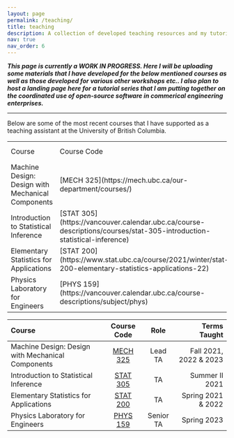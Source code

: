 ```yaml
---
layout: page
permalink: /teaching/
title: teaching
description: A collection of developed teaching resources and my tutorial series landing page
nav: true
nav_order: 6
---
```


***This page is currently a WORK IN PROGRESS. Here I will be uploading some materials that I have developed for the below mentioned courses as well as those developed for various other workshops etc.. I also plan to host a landing page here for a tutorial series that I am putting together on the coordinated use of open-source software in commerical engineering enterprises.***

---

Below are some of the most recent courses that I have supported as a teaching assistant at the University of British Columbia.

<table>
<tr>
<td> Course </td>
<td> Course Code </td>
<td> Details  </td>
<td> Role </td>
<td> Terms Taught </td>
</tr>
<tr>
<td> Machine Design: Design with Mechanical Components </td>
<td> [MECH 325](https://mech.ubc.ca/our-department/courses/)  </td>
<td> ***fill*** </td>
<td> Lead TA </td>
<td> Fall 2021, 2022 & 2023 </td>
</tr>
<tr>
<td> Introduction to Statistical Inference  </td>
<td> [STAT 305](https://vancouver.calendar.ubc.ca/course-descriptions/courses/stat-305-introduction-statistical-inference) </td>
<td>  ***fill*** </td>
<td> TA  </td>
<td> Summer II 2021 </td>
</tr>
<tr>
<td> Elementary Statistics for Applications  </td>
<td> [STAT 200](https://www.stat.ubc.ca/course/2021/winter/stat-200-elementary-statistics-applications-22) </td>
<td>  ***fill*** </td>
<td> TA  </td>
<td> Spring 2021 & 2022  </td>
</tr>
<tr>
<td> Physics Laboratory for Engineers</td>
<td> [PHYS 159](https://vancouver.calendar.ubc.ca/course-descriptions/subject/phys)  </td>
<td> ***fill*** </td>
<td>  Senior TA </td>
<td> Spring 2023  </td>
</tr>
</table>


| Course                                            | Course Code | Role      | Terms Taught            |
| :----------------                                 | :------:    | :----:    |  ----:                  |
| Machine Design: Design with Mechanical Components |   [MECH 325](https://mech.ubc.ca/our-department/courses/)  | Lead TA   | Fall 2021, 2022 & 2023  |
| Introduction to Statistical Inference             |   [STAT 305](https://vancouver.calendar.ubc.ca/course-descriptions/courses/stat-305-introduction-statistical-inference)  | TA        | Summer II 2021          |
| Elementary Statistics for Applications            |  [STAT 200](https://www.stat.ubc.ca/course/2021/winter/stat-200-elementary-statistics-applications-22)   | TA        | Spring 2021 & 2022      |
| Physics Laboratory for Engineers                  |  [PHYS 159](https://vancouver.calendar.ubc.ca/course-descriptions/subject/phys)   | Senior TA | Spring 2023             |